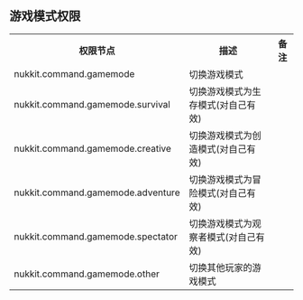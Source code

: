 ## **游戏模式权限**
<table>
    <tr align="center" valign="center">
        <th>权限节点</th><th>描述</th><th>备注</th>
    </tr>
    <tr>
        <td>nukkit.command.gamemode</td><td>切换游戏模式</td><td></td>
    </tr>
    <tr>
        <td>nukkit.command.gamemode.survival</td><td>切换游戏模式为生存模式(对自己有效)</td><td></td>
    </tr>
    <tr>
        <td>nukkit.command.gamemode.creative</td><td>切换游戏模式为创造模式(对自己有效)</td><td></td>
    </tr>
    <tr>
        <td>nukkit.command.gamemode.adventure</td><td>切换游戏模式为冒险模式(对自己有效)</td><td></td>
    </tr>
    <tr>
        <td>nukkit.command.gamemode.spectator</td><td>切换游戏模式为观察者模式(对自己有效)</td><td></td>
    </tr>
    <tr>
        <td>nukkit.command.gamemode.other</td><td>切换其他玩家的游戏模式</td><td></td>
    </tr>
</table>